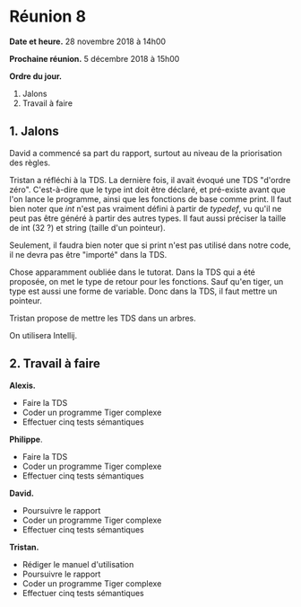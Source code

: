# Réunion 8

**Date et heure.** 28 novembre 2018 à 14h00

**Prochaine réunion.** 5 décembre 2018 à 15h00

**Ordre du jour.**

1.  Jalons
1.  Travail à faire

## 1. Jalons

David a commencé sa part du rapport, surtout au niveau de la priorisation des règles.

Tristan a réfléchi à la TDS. La dernière fois, il avait évoqué une TDS "d'ordre zéro". C'est-à-dire que le type int doit être déclaré, et pré-existe avant que l'on lance le programme, ainsi que les fonctions de base comme print. Il faut bien noter que *int* n'est pas vraiment défini à partir de *typedef*, vu qu'il ne peut pas être généré à partir des autres types. Il faut aussi préciser la taille de int (32 ?) et string (taille d'un pointeur).

Seulement, il faudra bien noter que si print n'est pas utilisé dans notre code, il ne devra pas être "importé" dans la TDS.

Chose apparamment oubliée dans le tutorat. Dans la TDS qui a été proposée, on met le type de retour pour les fonctions. Sauf qu'en tiger, un type est aussi une forme de variable. Donc dans la TDS, il faut mettre un pointeur.

Tristan propose de mettre les TDS dans un arbres.

On utilisera Intellij.

## 2. Travail à faire

**Alexis.**

-   Faire la TDS
-   Coder un programme Tiger complexe
-   Effectuer cinq tests sémantiques

**Philippe**.

-   Faire la TDS
-   Coder un programme Tiger complexe
-   Effectuer cinq tests sémantiques

**David.**

-   Poursuivre le rapport
-   Coder un programme Tiger complexe
-   Effectuer cinq tests sémantiques

**Tristan.**

-   Rédiger le manuel d'utilisation
-   Poursuivre le rapport
-   Coder un programme Tiger complexe
-   Effectuer cinq tests sémantiques
